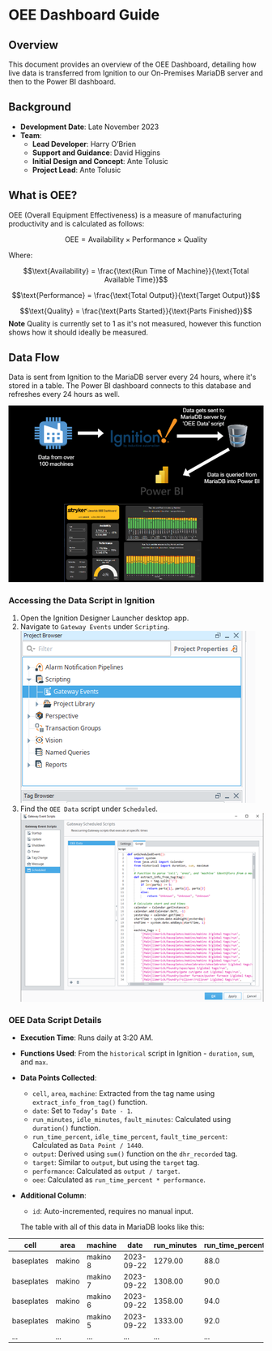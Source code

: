 # OEE Dashboard Guide

## Overview

This document provides an overview of the OEE Dashboard, detailing how live data is transferred from Ignition to our On-Premises MariaDB server and then to the Power BI dashboard.

## Background

- **Development Date**: Late November 2023
- **Team**:
  - **Lead Developer**: Harry O’Brien
  - **Support and Guidance**: David Higgins
  - **Initial Design and Concept**: Ante Tolusic
  - **Project Lead**: Ante Tolusic

## What is OEE?

OEE (Overall Equipment Effectiveness) is a measure of manufacturing productivity and is calculated as follows:

$$\text{OEE} = \text{Availability} \times \text{Performance} \times \text{Quality}$$

Where:

$$\text{Availability} = \frac{\text{Run Time of Machine}}{\text{Total Available Time}}$$

$$\text{Performance} = \frac{\text{Total Output}}{\text{Target Output}}$$

$$\text{Quality} = \frac{\text{Parts Started}}{\text{Parts Finished}}$$
**Note** Quality is currently set to 1 as it's not measured, however this function shows how it should ideally be measured. 


## Data Flow

Data is sent from Ignition to the MariaDB server every 24 hours, where it's stored in a table. The Power BI dashboard connects to this database and refreshes every 24 hours as well.

![Data flow chart](images/oee%20dashboard%20data%20flowchart.png)

### Accessing the Data Script in Ignition

1. Open the Ignition Designer Launcher desktop app.
2. Navigate to `Gateway Events` under `Scripting`.
![Gateway events location](images/gateway%20events.png)
3. Find the `OEE Data` script under `Scheduled`.
![OEE Data script](images/oee%20data%20script.png)

### OEE Data Script Details

- **Execution Time**: Runs daily at 3:20 AM.
- **Functions Used**: From the `historical` script in Ignition - `duration`, `sum`, and `max`.
- **Data Points Collected**:
  - `cell`, `area`, `machine`: Extracted from the tag name using `extract_info_from_tag()` function.
  - `date`: Set to `Today’s Date - 1`.
  - `run_minutes`, `idle_minutes`, `fault_minutes`: Calculated using `duration()` function.
  - `run_time_percent`, `idle_time_percent`, `fault_time_percent`: Calculated as `Data Point / 1440`.
  - `output`: Derived using `sum()` function on the `dhr_recorded` tag.
  - `target`: Similar to `output`, but using the `target` tag.
  - `performance`: Calculated as `output / target`.
  - `oee`: Calculated as `run_time_percent * performance`.
- **Additional Column**:
  - `id`: Auto-incremented, requires no manual input.

  The table with all of this data in MariaDB looks like this:

| cell                | area             | machine          | date       | run_minutes | run_time_percent | idle_minutes | idle_time_percent | fault_minutes | fault_time_percent | performance | output | target | id   |
|---------------------|------------------|------------------|------------|-------------|------------------|--------------|-------------------|---------------|--------------------|-------------|--------|--------|------|
| baseplates          | makino           | makino 8         | 2023-09-22 | 1279.00     | 88.0             | 160          | 11.00             | 0             | 0.00               | 87.0000     | 193    | 220    | 4141 |
| baseplates          | makino           | makino 7         | 2023-09-22 | 1308.00     | 90.0             | 131          | 9.00              | 0             | 0.00               | 92.0000     | 203    | 220    | 4140 |
| baseplates          | makino           | makino 6         | 2023-09-22 | 1358.00     | 94.0             | 81           | 5.00              | 0             | 0.00               | 133.0000    | 253    | 190    | 4139 |
| baseplates          | makino           | makino 5         | 2023-09-22 | 1333.00     | 92.0             | 106          | 7.00              | 0             | 0.00               | 81.0000     | 179    | 220    | 4138 |
| ...                 | ...              | ...              | ...        | ...         | ...              | ...          | ...               | ...           | ...                | ...         | ...    | ...    | ...  |
